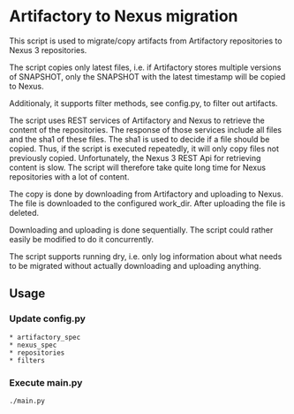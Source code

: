 # Artifactory to Nexus migration

This script is used to migrate/copy artifacts from Artifactory repositories to Nexus 3 repositories.

The script copies only latest files, i.e. if Artifactory stores multiple versions of SNAPSHOT, 
only the SNAPSHOT with the latest timestamp will be copied to Nexus.

Additionaly, it supports filter methods, see config.py, to filter out artifacts. 

The script uses REST services of Artifactory and Nexus to retrieve the content of the repositories.
The response of those services include all files and the sha1 of these files. The sha1 is used to 
decide if a file should be copied. Thus, if the script is executed repeatedly, it will only copy 
files not previously copied. Unfortunately, the Nexus 3 REST Api for retrieving content is slow. 
The script will therefore take quite long time for Nexus repositories with a lot of content.  

The copy is done by downloading from Artifactory and uploading to Nexus. The file is downloaded to
the configured work_dir. After uploading the file is deleted.

Downloading and uploading is done sequentially. The script could rather easily be modified to do 
it concurrently. 

The script supports running dry, i.e. only log information about what needs to be migrated without 
actually downloading and uploading anything.

## Usage

### Update config.py

    * artifactory_spec
    * nexus_spec
    * repositories
    * filters
    
### Execute main.py

    ./main.py

